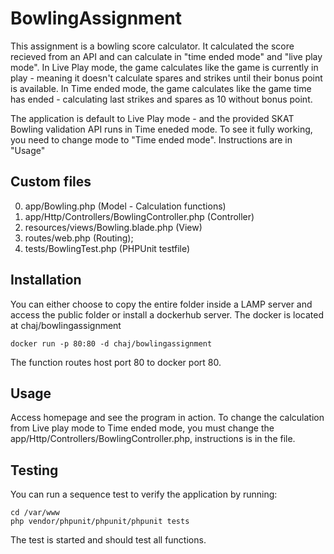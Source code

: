 BowlingAssignment
=============

This assignment is a bowling score calculator.
It calculated the score recieved from an API and can calculate in "time ended mode" and "live play mode".
In Live Play mode, the game calculates like the game is currently in play - meaning it doesn't calculate spares and strikes until their bonus point is available.
In Time ended mode, the game calculates like the game time has ended - calculating last strikes and spares as 10 without bonus point.

The application is default to Live Play mode - and the provided SKAT Bowling validation API runs in Time eneded mode. To see it fully working, you need to change mode to "Time ended mode".
Instructions are in "Usage"

Custom files
-----------
0. app/Bowling.php (Model - Calculation functions)
0. app/Http/Controllers/BowlingController.php (Controller)
0. resources/views/Bowling.blade.php (View)
0. routes/web.php (Routing);
0. tests/BowlingTest.php (PHPUnit testfile)

Installation
-----------

You can either choose to copy the entire folder inside a LAMP server and access the public folder or install a dockerhub server.
The docker is located at chaj/bowlingassignment

```
docker run -p 80:80 -d chaj/bowlingassignment
```
The function routes host port 80 to docker port 80.

Usage
-----
Access homepage and see the program in action.
To change the calculation from Live play mode to Time ended mode, you must change the app/Http/Controllers/BowlingController.php, instructions is in the file.

Testing
-----
You can run a sequence test to verify the application by running:
```
cd /var/www
php vendor/phpunit/phpunit/phpunit tests
```
The test is started and should test all functions.
